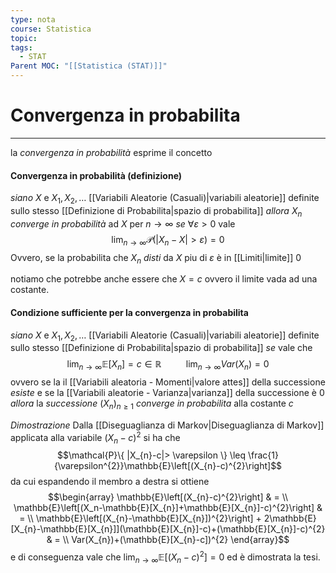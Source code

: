 ```yaml
---
type: nota
course: Statistica
topic: 
tags:
  - STAT
Parent MOC: "[[Statistica (STAT)]]"
---
```

# Convergenza in probabilita
---
la _convergenza in probabilità_ esprime il concetto 

#### Convergenza in probabilità (definizione)
_siano_ $X$ e $X_{1},X_{2},\dots$ [[Variabili Aleatorie (Casuali)|variabili aleatorie]] definite sullo stesso [[Definizione di Probabilita|spazio di probabilita]] 
_allora_ $X_{n}$ _converge in probabilità_ ad $X$ per $n \to \infty$ 
_se_  $\forall  \varepsilon > 0$  vale $$\lim_{ n \to \infty } \mathcal{P}(|X_{n}-X| >\varepsilon )=0$$Ovvero, se la probabilita che $X_{n}$ _disti_ da $X$ piu di $\varepsilon$ è in [[Limiti|limite]] $0$

notiamo che potrebbe anche essere che $X=c$ ovvero il limite vada ad una costante.



#### Condizione sufficiente per la convergenza in probabilita
_siano_ $X$ e $X_{1},X_{2},\dots$ [[Variabili Aleatorie (Casuali)|variabili aleatorie]] definite sullo stesso [[Definizione di Probabilita|spazio di probabilita]] 
_se_  vale che$$\lim_{ n \to \infty }\mathbb{E}[X_{n}]=c \in  \mathbb{R} \ \ \ \ \ \ \ \ \ \ \lim_{ n \to \infty }Var(X_{n})=0  $$ ovvero se la il [[Variabili aleatoria - Momenti|valore attes]] della successione _esiste_ e se la [[Variabili aleatorie - Varianza|varianza]] della successione è $0$ 
_allora_  la _successione_ $(X_{n})_{n \geq 1}$ _converge in probabilita_ alla costante $c$


_Dimostrazione_
	 Dalla [[Diseguaglianza di Markov|Diseguaglianza di Markov]] applicata alla variabile $(X_{n}-c)^{2}$ si ha che $$\mathcal{P}\{ |X_{n}-c|> \varepsilon \} \leq \frac{1}{\varepsilon^{2}}\mathbb{E}\left[(X_{n}-c)^{2}\right]$$ da cui espandendo il membro a destra si ottiene $$\begin{array}
	 \mathbb{E}\left[(X_{n}-c)^{2}\right]  & =    \\
\mathbb{E}\left[(X_n-\mathbb{E}[X_{n}]+\mathbb{E}[X_{n}]-c)^{2}\right]  & = \\
\mathbb{E}\left[(X_{n}-\mathbb{E}[X_{n}])^{2}\right] +  2\mathbb{E}[X_{n}-\mathbb{E}[X_{n}]](\mathbb{E}[X_{n}]-c)+(\mathbb{E}[X_{n}]-c)^{2}  & = \\
Var(X_{n})+(\mathbb{E}[X_{n}-c])^{2}
\end{array}$$ e di conseguenza vale che $\lim_{ n \to \infty } \mathbb{E}\left[(X_{n}-c)^{2}\right]=0$ ed è dimostrata la tesi.
